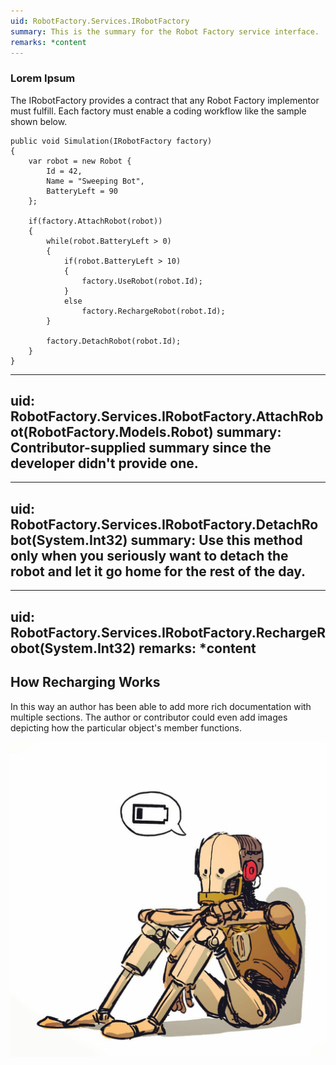 ```yaml
---
uid: RobotFactory.Services.IRobotFactory
summary: This is the summary for the Robot Factory service interface.
remarks: *content
---
```


### Lorem Ipsum
The IRobotFactory provides a contract that any Robot Factory implementor must fulfill. Each factory must enable a coding workflow like the sample shown below. 

    public void Simulation(IRobotFactory factory)
    {
        var robot = new Robot {
            Id = 42,
            Name = "Sweeping Bot",
            BatteryLeft = 90
        };

        if(factory.AttachRobot(robot))
        {
            while(robot.BatteryLeft > 0)
            {
                if(robot.BatteryLeft > 10)
                {
                    factory.UseRobot(robot.Id);
                }
                else
                    factory.RechargeRobot(robot.Id);
            }

            factory.DetachRobot(robot.Id);
        }
    }

---
uid: RobotFactory.Services.IRobotFactory.AttachRobot(RobotFactory.Models.Robot)
summary: Contributor-supplied summary since the developer didn't provide one.
---

---
uid: RobotFactory.Services.IRobotFactory.DetachRobot(System.Int32)
summary: Use this method **only** when you seriously want to detach the robot and let it go home for the rest of the day. 
---

---
uid: RobotFactory.Services.IRobotFactory.RechargeRobot(System.Int32)
remarks: *content 
---

## How Recharging Works
In this way an author has been able to add more rich documentation with multiple sections. The author or contributor could even add images depicting how the particular object's member functions. 

![Robo Recharging](../images/recharge-robot.jpg)

